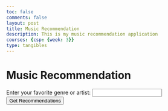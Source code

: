 ```yaml
---
toc: false
comments: false
layout: post
title: Music Recommendation
description: This is my music recommendation application
courses: {csp: {week: 3}}
type: tangibles
---
```

<html>
<head>
    <meta charset="utf-8">
</head>
<body>
    <h1>Music Recommendation</h1>
    <!-- User input field -->
    <label for="userInput">Enter your favorite genre or artist:</label>
    <input type="text" id="userInput">
    <button onclick="getRecommendations()">Get Recommendations</button>
    <div id="recommendations">
        <!-- Recommendations will be displayed here -->
    </div>
    <script>
        const apiKey = 'a5d1284fa777bdb75371d65b7cee89ad';
        function getRecommendations() {
            const userInput = document.getElementById('userInput').value;
            const url = `https://ws.audioscrobbler.com/2.0/?method=artist.gettoptracks&artist=${userInput}&api_key=${apiKey}&format=json`;
            fetch(url)
                .then(response => {
                    if (!response.ok) {
                        throw new Error(`HTTP error! Status: ${response.status}`);
                    }
                    return response.json();
                })
                .then(data => {
                    if (data && data.toptracks && Array.isArray(data.toptracks.track)) {
                        const recommendations = data.toptracks.track;
                        displayRecommendations(recommendations);
                    } else {
                        console.error('Invalid API response:', data);
                        alert('Invalid API response. Please try again later.');
                    }
                })
                .catch(error => {
                    console.error('Error fetching data:', error);
                    alert('Error fetching data. Please try again later.');
                });
        }
        function displayRecommendations(recommendations) {
            const recommendationsContainer = document.getElementById('recommendations');
            recommendationsContainer.innerHTML = ''; // Clear previous recommendations
            if (recommendations.length === 0) {
                recommendationsContainer.textContent = 'No recommendations found.';
            } else {
                recommendations.forEach(track => {
                    const trackName = track.name;
                    const artistName = track.artist.name;
                    const trackElement = document.createElement('p');
                    trackElement.textContent = `${trackName} by ${artistName}`;
                    recommendationsContainer.appendChild(trackElement);
                });
            }
        }
    </script>
</body>
</html>
